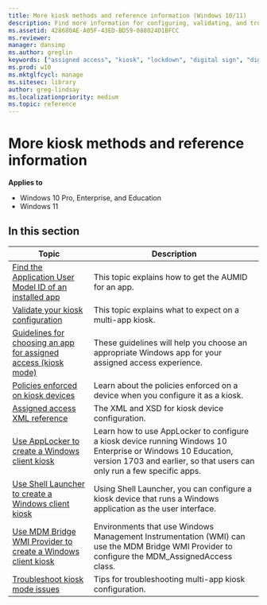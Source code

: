 ```yaml
---
title: More kiosk methods and reference information (Windows 10/11)
description: Find more information for configuring, validating, and troubleshooting kiosk configuration.
ms.assetid: 428680AE-A05F-43ED-BD59-088024D1BFCC
ms.reviewer: 
manager: dansimp
ms.author: greglin
keywords: ["assigned access", "kiosk", "lockdown", "digital sign", "digital signage"]
ms.prod: w10
ms.mktglfcycl: manage
ms.sitesec: library
author: greg-lindsay
ms.localizationpriority: medium
ms.topic: reference
---
```


# More kiosk methods and reference information


**Applies to**

- Windows 10 Pro, Enterprise, and Education
- Windows 11


## In this section

Topic | Description
--- | ---
[Find the Application User Model ID of an installed app](find-the-application-user-model-id-of-an-installed-app.md) | This topic explains how to get the AUMID for an app.
[Validate your kiosk configuration](kiosk-validate.md) | This topic explains what to expect on a multi-app kiosk.
[Guidelines for choosing an app for assigned access (kiosk mode)](guidelines-for-assigned-access-app.md) | These guidelines will help you choose an appropriate Windows app for your assigned access experience.
[Policies enforced on kiosk devices](kiosk-policies.md) | Learn about the policies enforced on a device when you configure it as a kiosk.
[Assigned access XML reference](kiosk-xml.md) | The XML and XSD for kiosk device configuration.
[Use AppLocker to create a Windows client kiosk](lock-down-windows-10-applocker.md) | Learn how to use AppLocker to configure a kiosk device running Windows 10 Enterprise or Windows 10 Education, version 1703 and earlier, so that users can only run a few specific apps.
[Use Shell Launcher to create a Windows client kiosk](kiosk-shelllauncher.md) |  Using Shell Launcher, you can configure a kiosk device that runs a Windows application as the user interface.
[Use MDM Bridge WMI Provider to create a Windows client kiosk](kiosk-mdm-bridge.md) | Environments that use Windows Management Instrumentation (WMI) can use the MDM Bridge WMI Provider to configure the MDM_AssignedAccess class.
[Troubleshoot kiosk mode issues](kiosk-troubleshoot.md) | Tips for troubleshooting multi-app kiosk configuration.

